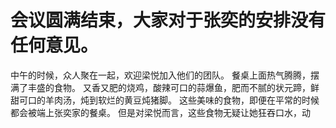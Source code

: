 # 会议圆满结束，大家对于张奕的安排没有任何意见。
中午的时候，众人聚在一起，欢迎梁悦加入他们的团队。
餐桌上面热气腾腾，摆满了丰盛的食物。
又香又肥的烧鸡，酸辣可口的蒜爆鱼，肥而不腻的状元蹄，鲜甜可口的羊肉汤，炖到软烂的黄豆炖猪脚。
这些美味的食物，即便在平常的时候都会被端上张奕家的餐桌。
但是对梁悦而言，这些食物无疑让她狂吞口水，动

